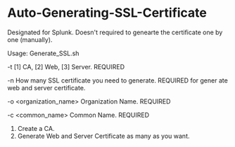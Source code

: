 # Auto-Generating-SSL-Certificate
Designated for Splunk.
Doesn't required to genearte the certificate one by one (manually).


Usage: Generate_SSL.sh

  -t <type> [1] CA, [2] Web, [3] Server. REQUIRED

  -n <number> How many SSL certificate you need to generate. REQUIRED for  gener                                                                                                                                                             ate web and server certificate.

  -o <organization_name> Organization Name. REQUIRED

  -c <common_name> Common Name. REQUIRED


1) Create a CA.
2) Generate Web and Server Certificate as many as you want.
